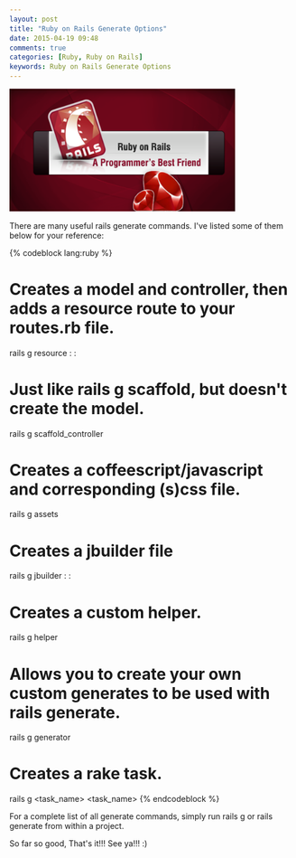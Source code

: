 ```yaml
---
layout: post
title: "Ruby on Rails Generate Options"
date: 2015-04-19 09:48
comments: true
categories: [Ruby, Ruby on Rails]
keywords: Ruby on Rails Generate Options
---
```


<p>
  <img src="/images/ruby_on_rails.png" width="400" alt="Ruby on Rails Generate Options" />
</p>

<p>
  There are many useful rails generate commands. I've listed some of them below for your reference:
</p>

{% codeblock lang:ruby %}
# Creates a model and controller, then adds a resource route to your routes.rb file.
rails g resource <attribute>:<type>  <attribute>:<type> 

# Just like rails g scaffold, but doesn't create the model.
rails g scaffold_controller <name>

# Creates a coffeescript/javascript and corresponding (s)css file.
rails g assets <name>

# Creates a jbuilder file
rails g jbuilder <name> <field>:<type> <field>:<type>

# Creates a custom helper.
rails g helper <name>

# Allows you to create your own custom generates to be used with rails generate.
rails g generator <name> 

# Creates a rake task.
rails g <namespace> <task_name> <task_name>
{% endcodeblock %}

<p>
  For a complete list of all generate commands, simply run rails g or rails generate from within a project.
</p>

<p>
  So far so good, That's it!!! See ya!!! :)
</p>
